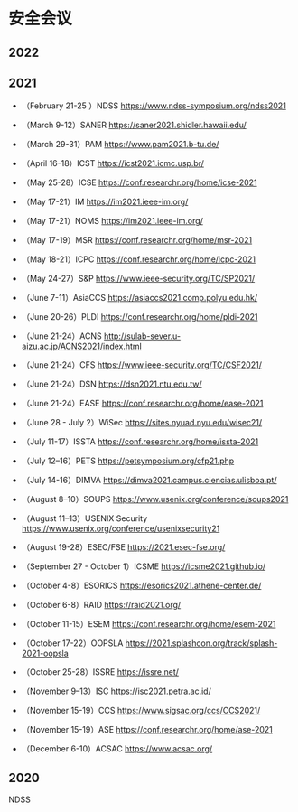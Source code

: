 # 安全会议

## 2022



## 2021

- （February 21-25 ）NDSS https://www.ndss-symposium.org/ndss2021
- （March 9-12）SANER https://saner2021.shidler.hawaii.edu/
- （March 29-31）PAM https://www.pam2021.b-tu.de/
- （April 16-18）ICST https://icst2021.icmc.usp.br/
- （May 25-28）ICSE https://conf.researchr.org/home/icse-2021
- （May 17-21）IM https://im2021.ieee-im.org/
- （May 17-21）NOMS https://im2021.ieee-im.org/ 
- （May 17-19）MSR https://conf.researchr.org/home/msr-2021
- （May 18-21）ICPC https://conf.researchr.org/home/icpc-2021
- （May 24-27）S&P https://www.ieee-security.org/TC/SP2021/
- （June 7-11）AsiaCCS https://asiaccs2021.comp.polyu.edu.hk/
- （June 20-26）PLDI https://conf.researchr.org/home/pldi-2021
- （June 21-24）ACNS http://sulab-sever.u-aizu.ac.jp/ACNS2021/index.html
- （June 21-24）CFS https://www.ieee-security.org/TC/CSF2021/
- （June 21-24）DSN https://dsn2021.ntu.edu.tw/
- （June 21-24）EASE https://conf.researchr.org/home/ease-2021
- （June 28 - July 2）WiSec https://sites.nyuad.nyu.edu/wisec21/
- （July 11-17）ISSTA https://conf.researchr.org/home/issta-2021

- （July 12–16）PETS https://petsymposium.org/cfp21.php
- （July 14-16）DIMVA https://dimva2021.campus.ciencias.ulisboa.pt/

- （August 8–10）SOUPS https://www.usenix.org/conference/soups2021

- （August 11–13）USENIX Security https://www.usenix.org/conference/usenixsecurity21
- （August 19-28）ESEC/FSE https://2021.esec-fse.org/
- （September 27 - October 1）ICSME https://icsme2021.github.io/
- （October 4-8）ESORICS https://esorics2021.athene-center.de/
- （October 6-8）RAID https://raid2021.org/
- （October 11-15）ESEM https://conf.researchr.org/home/esem-2021
- （October 17-22）OOPSLA https://2021.splashcon.org/track/splash-2021-oopsla
- （October 25-28）ISSRE https://issre.net/
- （November 9–13）ISC https://isc2021.petra.ac.id/
- （November 15-19）CCS https://www.sigsac.org/ccs/CCS2021/
- （November 15-19）ASE https://conf.researchr.org/home/ase-2021
- （December 6-10）ACSAC https://www.acsac.org/

## 2020

NDSS

